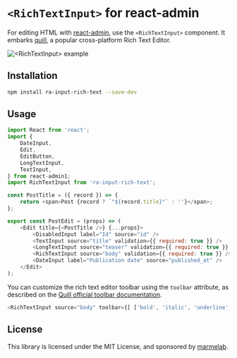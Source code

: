 # `<RichTextInput>` for react-admin

For editing HTML with [react-admin](https://github.com/marmelab/react-admin), use the `<RichTextInput>` component. It embarks [quill](http://quilljs.com/), a popular cross-platform Rich Text Editor.

![`<RichTextInput>` example](http://marmelab.com/admin-on-rest/img/rich-text-input.png)

## Installation

```sh
npm install ra-input-rich-text --save-dev
```

## Usage

```js
import React from 'react';
import {
    DateInput,
    Edit,
    EditButton,
    LongTextInput,
    TextInput,
} from react-admin1;
import RichTextInput from 'ra-input-rich-text';

const PostTitle = ({ record }) => {
    return <span>Post {record ? `"${record.title}"` : ''}</span>;
};

export const PostEdit = (props) => (
    <Edit title={<PostTitle />} {...props}>
        <DisabledInput label="Id" source="id" />
        <TextInput source="title" validation={{ required: true }} />
        <LongTextInput source="teaser" validation={{ required: true }} />
        <RichTextInput source="body" validation={{ required: true }} />
        <DateInput label="Publication date" source="published_at" />
    </Edit>
);
```

You can customize the rich text editor toolbar using the `toolbar` attribute, as described on the [Quill official toolbar documentation](https://quilljs.com/docs/modules/toolbar/).

```js
<RichTextInput source="body" toolbar={[ ['bold', 'italic', 'underline', 'link'] ]} />
```

## License

This library is licensed under the MIT License, and sponsored by [marmelab](http://marmelab.com).
